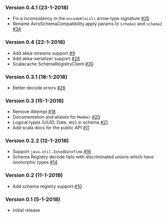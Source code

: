 ### Version 0.4.1 (23-1-2018)

- Fix a inconsistency in the `encodeKleisli` arrow type signature [#35](https://github.com/vectos/formulation/pull/35)
- Rename AvroSchemaCompatibility.apply params to `schema1` and `schema2` [#34](https://github.com/vectos/formulation/pull/34)

### Version 0.4 (22-1-2018)

- Add akka-streams support [#9](https://github.com/vectos/formulation/issues/9)
- Add akka-serializer support [#28](https://github.com/vectos/formulation/issues/28)
- Scalacache SchemaRegistryClient [#30](https://github.com/vectos/formulation/issues/30)

### Version 0.3.1 (18-1-2018)

- Better decode errors [#26](https://github.com/vectos/formulation/pull/26)

### Version 0.3 (15-1-2018)

- Remove Attempt [#18](https://github.com/vectos/formulation/issues/18)
- Documentation and aliases for `Member` [#20](https://github.com/vectos/formulation/issues/20)
- Logical types (UUID, Date, etc) in schema [#21](https://github.com/vectos/formulation/issues/21)
- Add scala docs for the public API [#11](https://github.com/vectos/formulation/issues/11)

### Version 0.2.2 (12-1-2018)

- Support `java.util.ZonedDateTime` [#16](https://github.com/vectos/formulation/issues/16)
- Schema Registry decode fails with discriminated unions which have isomorphic types [#14](https://github.com/vectos/formulation/issues/14)

### Version 0.2 (11-1-2018)

- Add schema registry support [#10](https://github.com/vectos/formulation/issues/10)

### Version 0.1 (5-1-2018)

- Initial release